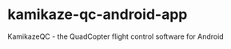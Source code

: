 kamikaze-qc-android-app
=======================

KamikazeQC - the QuadCopter flight control software for Android